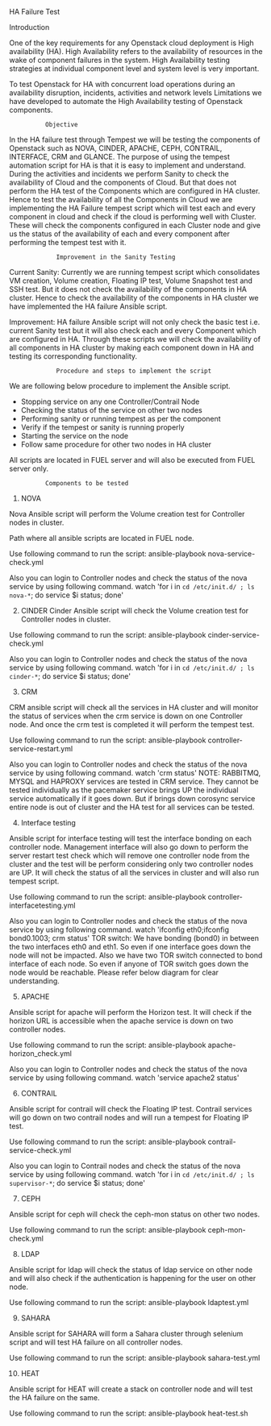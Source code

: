HA Failure Test

Introduction


One of the key requirements for any Openstack cloud deployment is High availability (HA). High Availability refers to the availability of resources in the wake of component failures in the system. High Availability testing strategies at individual component level and system level is very important.

To test Openstack for HA with concurrent load operations during an availability disruption, incidents, activities and network levels Limitations we have developed to automate the High Availability testing of Openstack components.
         


              Objective

In the HA failure test through Tempest we will be testing the components of Openstack such as NOVA, CINDER, APACHE, CEPH, CONTRAIL, INTERFACE, CRM and GLANCE.
The purpose of using the tempest automation script for HA is that it is easy to implement and understand.
During the activities and incidents we perform Sanity to check the availability of Cloud and the components of Cloud. But that does not perform the HA test of the Components which are configured in HA cluster. Hence to test the availability of all the Components in Cloud we are implementing the HA Failure tempest script which will test each and every component in cloud and check if the cloud is performing well with Cluster.
These will check the components configured in each Cluster node and give us the status of the availability of each and every component after performing the tempest test with it.

             




                 Improvement in the Sanity Testing

Current Sanity: 
Currently we are running tempest script which consolidates VM creation, Volume creation, Floating IP test, Volume Snapshot test and SSH test. But it does not check the availability of the components in HA cluster. Hence to check the availability of the components in HA cluster we have implemented the HA failure Ansible script.

Improvement: 
HA failure Ansible script will not only check the basic test i.e. current Sanity test but it will also check each and every Component which are configured in HA.
Through these scripts we will check the availability of all components in HA cluster by making each component down in HA and testing its corresponding functionality.



                 Procedure and steps to implement the script

We are following below procedure to implement the Ansible script.
-	Stopping service on any one Controller/Contrail Node
-	Checking the status of the service on other two nodes
-	Performing sanity or running tempest as per the component
-	Verify if the tempest or sanity is running properly
-	Starting the service on the node
-	Follow same procedure for other two nodes in HA cluster

All scripts are located in FUEL server and will also be executed from FUEL server only.






              Components to be tested

1)	NOVA

Nova Ansible script will perform the Volume creation test for Controller nodes in cluster.

Path where all ansible scripts are located in FUEL node.
 

 

Use following command to run the script:
ansible-playbook nova-service-check.yml

Also you can login to Controller nodes and check the status of the nova service by using following command.
watch 'for i in `cd /etc/init.d/ ; ls nova-*`; do service $i status; done'

2)	CINDER
Cinder Ansible script will check the Volume creation test for Controller nodes in cluster.
 

Use following command to run the script:
ansible-playbook cinder-service-check.yml

Also you can login to Controller nodes and check the status of the nova service by using following command.
watch 'for i in `cd /etc/init.d/ ; ls cinder-*`; do service $i status; done'


3)	CRM

CRM ansible script will check all the services in HA cluster and will monitor the status of services when the crm service is down on one Controller node. And once the crm test is completed it will perform the tempest test.
 

Use following command to run the script:
ansible-playbook controller-service-restart.yml

Also you can login to Controller nodes and check the status of the nova service by using following command.
watch 'crm status'
NOTE: RABBITMQ, MYSQL and HAPROXY services are tested in CRM service. They cannot be tested individually as the pacemaker service brings UP the individual service automatically if it goes down.
But if brings down corosync service entire node is out of cluster and the HA test for all services can be tested.

4)	Interface testing

Ansible script for interface testing will test the interface bonding on each controller node. Management interface will also go down to perform the server restart test check which will remove one controller node from the cluster and the test will be perform considering only two controller nodes are UP. It will check the status of all the services in cluster and will also run tempest script.
 

Use following command to run the script:
ansible-playbook controller-interfacetesting.yml

Also you can login to Controller nodes and check the status of the nova service by using following command.
watch 'ifconfig eth0;ifconfig bond0.1003; crm status'
TOR switch:
We have bonding (bond0) in between the two interfaces eth0 and eth1. So even if one interface goes down the node will not be impacted.
Also we have two TOR switch connected to bond interface of each node. So even if anyone of TOR switch goes down the node would be reachable.
Please refer below diagram for clear understanding.
 




5)	APACHE

Ansible script for apache will perform the Horizon test. It will check if the horizon URL is accessible when the apache service is down on two controller nodes.
 

 Use following command to run the script:
ansible-playbook apache-horizon_check.yml

Also you can login to Controller nodes and check the status of the nova service by using following command.
watch 'service apache2 status'

6)	CONTRAIL

Ansible script for contrail will check the Floating IP test. Contrail services will go down on two contrail nodes and will run a tempest for Floating IP test.
 

Use following command to run the script:
ansible-playbook contrail-service-check.yml

Also you can login to Contrail nodes and check the status of the nova service by using following command.
watch 'for i in `cd /etc/init.d/ ; ls supervisor-*`; do service $i status; done'






7)	CEPH

Ansible script for ceph will check the ceph-mon status on other two nodes.
 

Use following command to run the script:
ansible-playbook ceph-mon-check.yml


8)	LDAP

Ansible script for ldap will check the status of ldap service on other node and will also check if the authentication is happening for the user on other node.
 

Use following command to run the script:
ansible-playbook ldaptest.yml

9)	SAHARA

Ansible script for SAHARA will form a Sahara cluster through selenium script and will test HA failure on all controller nodes.
 
Use following command to run the script:
ansible-playbook sahara-test.yml





10)	HEAT 

Ansible script for HEAT will create a stack on controller node and will test the HA failure on the same.
 

Use following command to run the script:
ansible-playbook heat-test.sh


